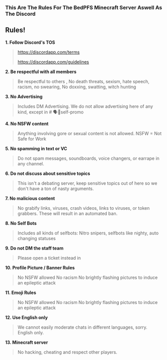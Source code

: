 ### This Are The Rules For The BedPFS Minecraft Server Aswell As The Discord

## Rules!
**1. Follow Discord's TOS**
> <https://discordapp.com/terms>
> 
> <https://discordapp.com/guidelines>

**2. Be respectful with all members**
> Be respectful to others , No death threats, sexism, hate speech, racism, no swearing,
> No doxxing, swatting, witch hunting

**3. No Advertising**
> Includes DM Advertising. We do not allow advertising here of any kind, except in # 🗣🔹self-promo

**4. No NSFW content**
> Anything involving gore or sexual content is not allowed.
> NSFW = Not Safe for Work

**5. No spamming in text or VC**
> Do not spam messages, soundboards, voice changers, or earrape in any channel.

**6. Do not discuss about sensitive topics**
> This isn't a debating server, keep sensitive topics out of here so we don't have a ton of nasty arguments.

**7. No malicious content**
> No grabify links, viruses, crash videos, links to viruses, or token grabbers. These will result in an automated ban.

**8. No Self Bots**
> Includes all kinds of selfbots: Nitro snipers, selfbots like nighty, auto changing statuses

**9. Do not DM the staff team**
> Please open a ticket instead in

**10. Profile Picture / Banner Rules**
> No NSFW allowed
> No racism
> No brightly flashing pictures to induce an epileptic attack

**11. Emoji Rules**
> No NSFW allowed
> No racism
> No brightly flashing pictures to induce an epileptic attack

**12. Use English only**
> We cannot easily moderate chats in different languages, sorry. English only.

**13. Minecraft server**  
> No hacking, cheating and respect other players.
